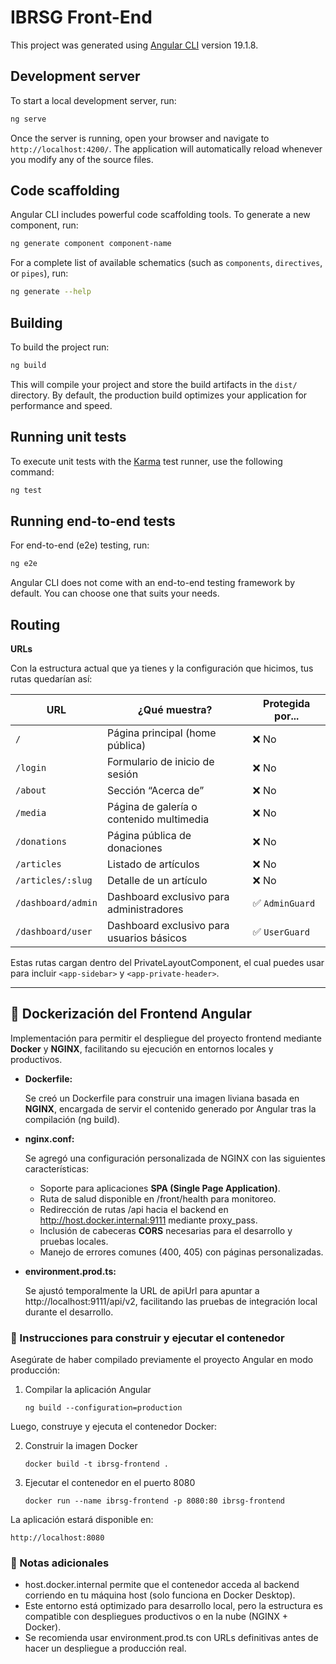 # IBRSG Front-End

This project was generated using [Angular CLI](https://github.com/angular/angular-cli) version 19.1.8.

## Development server

To start a local development server, run:

```bash
ng serve
```

Once the server is running, open your browser and navigate to `http://localhost:4200/`. The application will automatically reload whenever you modify any of the source files.

## Code scaffolding

Angular CLI includes powerful code scaffolding tools. To generate a new component, run:

```bash
ng generate component component-name
```

For a complete list of available schematics (such as `components`, `directives`, or `pipes`), run:

```bash
ng generate --help
```

## Building

To build the project run:

```bash
ng build
```

This will compile your project and store the build artifacts in the `dist/` directory. By default, the production build optimizes your application for performance and speed.

## Running unit tests

To execute unit tests with the [Karma](https://karma-runner.github.io) test runner, use the following command:

```bash
ng test
```

## Running end-to-end tests

For end-to-end (e2e) testing, run:

```bash
ng e2e
```

Angular CLI does not come with an end-to-end testing framework by default. You can choose one that suits your needs.

## Routing

**URLs**

Con la estructura actual que ya tienes y la configuración que hicimos, tus rutas quedarían así:

|URL|¿Qué muestra?|Protegida por...|
|---|---|---|
|`/`|Página principal (home pública)|❌ No|
|`/login`|Formulario de inicio de sesión|❌ No|
|`/about`|Sección “Acerca de”|❌ No|
|`/media`|Página de galería o contenido multimedia|❌ No|
|`/donations`|Página pública de donaciones|❌ No|
|`/articles`|Listado de artículos|❌ No|
|`/articles/:slug`|Detalle de un artículo|❌ No|
|`/dashboard/admin`|Dashboard exclusivo para administradores|✅ `AdminGuard`|
|`/dashboard/user`|Dashboard exclusivo para usuarios básicos|✅ `UserGuard`|


Estas rutas cargan dentro del PrivateLayoutComponent, el cual puedes usar para incluir `<app-sidebar>` y `<app-private-header>`.

---


## **🐳 Dockerización del Frontend Angular**

Implementación para permitir el despliegue del proyecto frontend mediante **Docker** y **NGINX**, facilitando su ejecución en entornos locales y productivos.


- **Dockerfile:** 
  
  Se creó un Dockerfile para construir una imagen liviana basada en **NGINX**, encargada de servir el contenido generado por Angular tras la compilación (ng build).
    
- **nginx.conf:** 
  
  Se agregó una configuración personalizada de NGINX con las siguientes características:    

    - Soporte para aplicaciones **SPA (Single Page Application)**.
    - Ruta de salud disponible en /front/health para monitoreo.
    - Redirección de rutas /api hacia el backend en http://host.docker.internal:9111 mediante proxy_pass.
    - Inclusión de cabeceras **CORS** necesarias para el desarrollo y pruebas locales.
    - Manejo de errores comunes (400, 405) con páginas personalizadas.
        
    
- **environment.prod.ts:**
    
    Se ajustó temporalmente la URL de apiUrl para apuntar a http://localhost:9111/api/v2, facilitando las pruebas de integración local durante el desarrollo.
    

### **🚀 Instrucciones para construir y ejecutar el contenedor**

Asegúrate de haber compilado previamente el proyecto Angular en modo producción:

1. Compilar la aplicación Angular
    ```
    ng build --configuration=production
    ```

Luego, construye y ejecuta el contenedor Docker:

2. Construir la imagen Docker
    ```
    docker build -t ibrsg-frontend .
    ```

3. Ejecutar el contenedor en el puerto 8080   
    ```
    docker run --name ibrsg-frontend -p 8080:80 ibrsg-frontend
    ```

La aplicación estará disponible en:

```
http://localhost:8080
```

### **📌 Notas adicionales**

- host.docker.internal permite que el contenedor acceda al backend corriendo en tu máquina host (solo funciona en Docker Desktop).
- Este entorno está optimizado para desarrollo local, pero la estructura es compatible con despliegues productivos o en la nube (NGINX + Docker).
- Se recomienda usar environment.prod.ts con URLs definitivas antes de hacer un despliegue a producción real.


